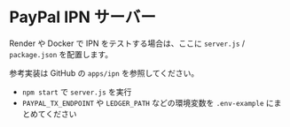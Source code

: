 # PayPal IPN サーバー

Render や Docker で IPN をテストする場合は、ここに `server.js` / `package.json` を配置します。

参考実装は GitHub の `apps/ipn` を参照してください。
- `npm start` で `server.js` を実行
- `PAYPAL_TX_ENDPOINT` や `LEDGER_PATH` などの環境変数を `.env-example` にまとめてください
